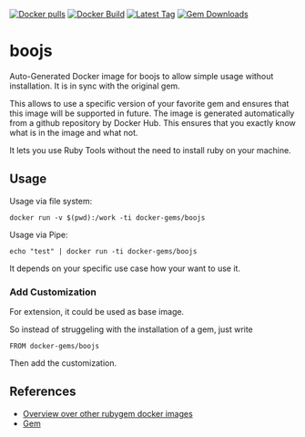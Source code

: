 [![Docker pulls](https://img.shields.io/docker/pulls/rubygem/boojs.svg)](https://hub.docker.com/r/rubygem/boojs/)
[![Docker Build](https://img.shields.io/docker/automated/rubygem/boojs.svg)](https://hub.docker.com/r/rubygem/boojs/)
[![Latest Tag](https://img.shields.io/github/tag/docker-rubygem/boojs.svg)](https://hub.docker.com/r/rubygem/boojs/)
[![Gem Downloads](https://img.shields.io/gem/dt/boojs.svg)](https://rubygems.org/gems/boojs/)
# boojs

Auto-Generated Docker image for boojs to allow simple usage without installation.
It is in sync with the original gem.

This allows to use a specific version of your favorite gem and ensures that this image will be supported in future.
The image is generated automatically from a github repository by Docker Hub.
This ensures that you exactly know what is in the image and what not.

It lets you use Ruby Tools without the need to install ruby on your machine.

## Usage

Usage via file system:

`docker run -v $(pwd):/work -ti docker-gems/boojs`

Usage via Pipe:

`echo "test" | docker run -ti docker-gems/boojs`

It depends on your specific use case how your want to use it.

### Add Customization

For extension, it could be used as base image.

So instead of struggeling with the installation of a gem, just write

`FROM docker-gems/boojs`

Then add the customization.

## References

 - [Overview over other rubygem docker images](https://github.com/thinkbot/docker-rubygem)
 - [Gem](https://rubygems.org/gems/boojs/)
